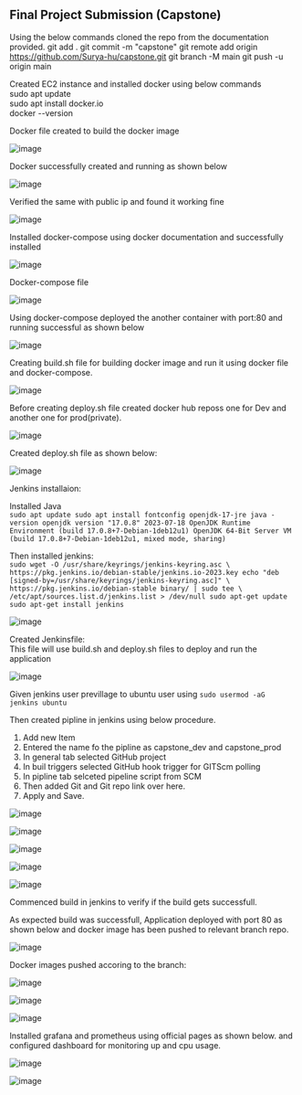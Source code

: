 ## Final Project Submission (Capstone)

Using the below commands cloned the repo from the documentation provided.
git add .
git commit -m "capstone"
git remote add origin https://github.com/Surya-hu/capstone.git
git branch -M main
git push -u origin main

Created EC2 instance and installed docker using below commands  
sudo apt update  
sudo apt install docker.io  
docker --version  

Docker file created to build the docker image  

![image](https://github.com/Surya-hu/capstone_task/assets/119995742/76e3438b-d8c4-41b7-ac7f-829020c32f0b)


Docker successfully created and running as shown below  

![image](https://github.com/Surya-hu/capstone_task/assets/119995742/9da9fec4-1974-4bea-bb4d-6bf9ed310c77)

Verified the same with public ip and found it working fine  

![image](https://github.com/Surya-hu/capstone_task/assets/119995742/b29013fc-7c62-4635-981c-fa9bfcf6daa0)

Installed docker-compose using docker documentation and successfully installed  

![image](https://github.com/Surya-hu/capstone_task/assets/119995742/c61db8d4-3982-4294-b4c7-b4506bc66d29)

Docker-compose file  

![image](https://github.com/Surya-hu/capstone_task/assets/119995742/efbc8364-a9c1-46b0-bf72-1b6cb413c473)



Using docker-compose deployed the another container with port:80 and running successful as shown below  

![image](https://github.com/Surya-hu/capstone_task/assets/119995742/8b13a815-99c2-4793-8125-9a3ea73219a7)



Creating build.sh file for building docker image and run it using docker file and docker-compose.  

![image](https://github.com/Surya-hu/capstone_task/assets/119995742/7caa5bd4-3b51-4ac8-93c4-3aa48bc19553)


Before creating deploy.sh file created docker hub reposs one for Dev and another one for prod(private).  

![image](https://github.com/Surya-hu/capstone_task/assets/119995742/02f99a18-128a-4121-94e6-722b6e0a529e)

Created deploy.sh file as shown below:  

![image](https://github.com/Surya-hu/capstone_task/assets/119995742/91ddffd0-c4f1-444e-b0c4-5805850f0131)


Jenkins installaion:  

Installed Java  
`sudo apt update
sudo apt install fontconfig openjdk-17-jre
java -version
openjdk version "17.0.8" 2023-07-18
OpenJDK Runtime Environment (build 17.0.8+7-Debian-1deb12u1)
OpenJDK 64-Bit Server VM (build 17.0.8+7-Debian-1deb12u1, mixed mode, sharing)`

Then installed jenkins:  
`sudo wget -O /usr/share/keyrings/jenkins-keyring.asc \
  https://pkg.jenkins.io/debian-stable/jenkins.io-2023.key
echo "deb [signed-by=/usr/share/keyrings/jenkins-keyring.asc]" \
  https://pkg.jenkins.io/debian-stable binary/ | sudo tee \
  /etc/apt/sources.list.d/jenkins.list > /dev/null
sudo apt-get update
sudo apt-get install jenkins`

![image](https://github.com/Surya-hu/capstone_task/assets/119995742/2e33634b-64ea-4cb9-aee3-475aea1d6883)


Created Jenkinsfile:  
This file will use build.sh and deploy.sh files to deploy and run the application


![image](https://github.com/Surya-hu/capstone_task/assets/119995742/9113687d-caee-401b-9c83-68dd4373333c)

Given jenkins user previllage to ubuntu user using `sudo usermod -aG jenkins ubuntu`  

Then created pipline in jenkins using below procedure.

1. Add new Item
2. Entered the name fo the pipline as capstone_dev and capstone_prod
3. In general tab selected GitHub project
4. In buil triggers selected GitHub hook trigger for GITScm polling
5. In pipline tab selceted pipeline script from SCM
6. Then added Git and Git repo link over here.
7. Apply and Save.

![image](https://github.com/Surya-hu/capstone_task/assets/119995742/e99f00e7-2eee-41ab-8215-75f130808140)


![image](https://github.com/Surya-hu/capstone_task/assets/119995742/37b88eac-6092-4379-8338-33158f74f1f5)


![image](https://github.com/Surya-hu/capstone_task/assets/119995742/9430db83-c060-405b-b3e7-9546a9680229)


![image](https://github.com/Surya-hu/capstone_task/assets/119995742/02005862-f8b8-4b39-8290-585c03499ef6)


![image](https://github.com/Surya-hu/capstone_task/assets/119995742/7fdc9958-cade-4e0e-b101-c069d369ed28)


Commenced build in jenkins to verify if the build gets successfull.

As expected build was successfull, Application deployed with port 80 as shown below and docker image has been pushed to relevant branch repo.

![image](https://github.com/Surya-hu/capstone_task/assets/119995742/90e44790-5f83-4e3e-a715-862ab9ef5322)
 

Docker images pushed accoring to the branch:  

![image](https://github.com/Surya-hu/capstone_task/assets/119995742/8587ff03-bfe5-4788-9157-ec97fcea0c70)

![image](https://github.com/Surya-hu/capstone_task/assets/119995742/e6b2ef38-a61a-41d7-a63a-fd39d0a01e60)

![image](https://github.com/Surya-hu/capstone_task/assets/119995742/54b4db3a-c959-4159-9bd2-058af1f27a5f)


Installed grafana and prometheus using official pages as shown below. and configured dashboard for monitoring up and cpu usage.


![image](https://github.com/Surya-hu/capstone_task/assets/119995742/7c269045-269c-4ecc-81ed-48bf4cb5e192)


![image](https://github.com/Surya-hu/capstone_task/assets/119995742/8c1f6ae5-ffa9-4bfb-b784-427adfad3215)





